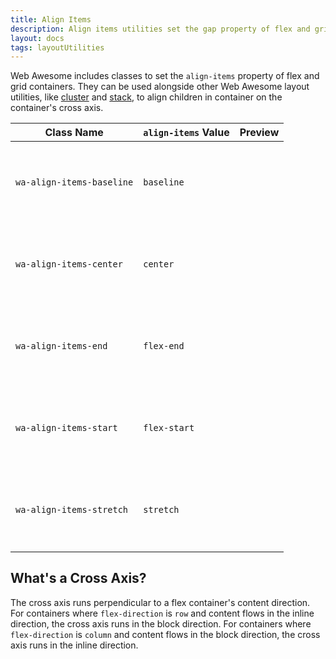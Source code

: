 ```yaml
---
title: Align Items
description: Align items utilities set the gap property of flex and grid containers, like other Web Awesome layout utilities.
layout: docs
tags: layoutUtilities
---
```


<style>
  .preview-wrapper {
    border: var(--wa-border-width-s) dashed var(--wa-color-neutral-border-normal);
    border-radius: var(--wa-border-radius-m);
    min-block-size: 3em;
    padding: var(--wa-space-2xs);
  }
  .preview-block {
    aspect-ratio: 1 / 1;
    background-color: var(--wa-color-neutral-fill-loud);
    border-radius: var(--wa-border-radius-s);
    min-block-size: 1em;
  }
</style>

Web Awesome includes classes to set the `align-items` property of flex and grid containers. They can be used alongside other Web Awesome layout utilities, like [cluster](/docs/utilities/cluster) and [stack](/docs/utilities/stack), to align children in container on the container's cross axis.

| Class Name                | `align-items` Value | Preview                                                                                                                                  |
| ------------------------- | ------------------- | ---------------------------------------------------------------------------------------------------------------------------------------- |
| `wa-align-items-baseline` | `baseline`          | <div class="wa-cluster wa-align-items-baseline preview-wrapper"><div class="preview-block"></div><div class="preview-block"></div></div> |
| `wa-align-items-center`   | `center`            | <div class="wa-cluster wa-align-items-center preview-wrapper"><div class="preview-block"></div><div class="preview-block"></div></div>   |
| `wa-align-items-end`      | `flex-end`          | <div class="wa-cluster wa-align-items-end preview-wrapper"><div class="preview-block"></div><div class="preview-block"></div></div>      |
| `wa-align-items-start`    | `flex-start`        | <div class="wa-cluster wa-align-items-start preview-wrapper"><div class="preview-block"></div><div class="preview-block"></div></div>    |
| `wa-align-items-stretch`  | `stretch`           | <div class="wa-cluster wa-align-items-stretch preview-wrapper"><div class="preview-block"></div><div class="preview-block"></div></div>  |

## What's a Cross Axis?

The cross axis runs perpendicular to a flex container's content direction. For containers where `flex-direction` is `row` and content flows in the inline direction, the cross axis runs in the block direction. For containers where `flex-direction` is `column` and content flows in the block direction, the cross axis runs in the inline direction.

